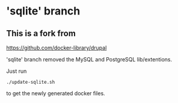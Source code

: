 # 'sqlite' branch

## This is a fork from

https://github.com/docker-library/drupal

'sqlite' branch removed the MySQL and PostgreSQL lib/extentions.

Just run

`./update-sqlite.sh`

to get the newly generated docker files.

